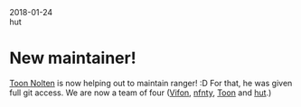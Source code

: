 <div class="metadata date">2018-01-24</div>
<div class="metadata author">hut</div>

# New maintainer!

[Toon Nolten](https://github.com/toonn) is now helping out to maintain ranger! :D
For that, he was given full git access.  We are now a team of four
([Vifon](https://github.com/Vifon), [nfnty](https://github.com/nfnty),
[Toon](https://github.com/toonn) and [hut](https://github.com/hut).)
